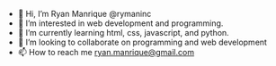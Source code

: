 - 👋 Hi, I’m Ryan Manrique @rymaninc
- 👀 I’m interested in web development and programming.
- 🌱 I’m currently learning html, css, javascript, and python.
- 💞️ I’m looking to collaborate on programming and web development
- 📫 How to reach me ryan.manrique@gmail.com

<!---
rymaninc/rymaninc is a ✨ special ✨ repository because its `README.md` (this file) appears on your GitHub profile.
You can click the Preview link to take a look at your changes.
--->
